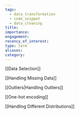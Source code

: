 ```yaml
---
tags:
  - data_transformation
  - code_snippet
  - data_cleaning
title: 
importance: 
engagement: 
recency_of_interest: 
type: term
aliases: 
category:
---
```

[[Data Selection]]

[[Handling Missing Data]]

[[Outliers|Handling Outliers]]

[[One-hot encoding]]

[[Handling Different Distributions]]
